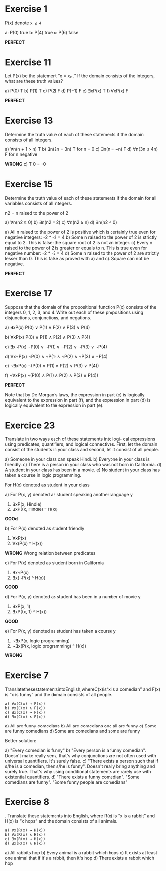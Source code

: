 # Exercise 1

P(x) denote `x ≤ 4`

a: P(0) true
b: P(4) true
c: P(6) false

**PERFECT**

# Exercise 11

 Let P(x) be the statement “x = x₂ .” If the domain consists of the integers, what are these truth values?

a) P(0) T
b) P(1) T
c) P(2) F
d) P(−1) F
e) ∃xP(x) T
f) ∀xP(x) F

**PERFECT**

# Exercise 13

Determine the truth value of each of these statements if the domain consists of all integers.

a) ∀n(n + 1 > n) T
b) ∃n(2n = 3n) T for n = 0
c) ∃n(n = −n) F 
d) ∀n(3n ≤ 4n) F for n negative

**WRONG** 
c) T 0 = -0

# Exercise 15

Determine the truth value of each of these statements if
the domain for all variables consists of all integers.

n2 = n raised to the power of 2

a) ∀n(n2 ≥ 0) 
b) ∃n(n2 = 2)
c) ∀n(n2 ≥ n) 
d) ∃n(n2 < 0)

a) All n raised to the power of 2 is positive which is certainly true even for negative integers: -2 * -2 = 4
b) Some n raised to the power of 2 is strictly equal to 2. This is false: the square root of 2 is not an integer.
c) Every n raised to the power of 2 is greater or equals to n. This is true even for negative number: -2 * -2 = 4
d) Some n raised to the power of 2  are strictly lesser than 0. This is false as proved with a) and c). Square can not be negative.

**PERFECT**

# Exercise 17

Suppose that the domain of the propositional function P(x) consists of the integers 0, 1, 2, 3, and 4. Write out each of these propositions using disjunctions, conjunctions, and negations.

a) ∃xP(x)
P(0) ∨ P(1) ∨ P(2) ∨ P(3) ∨ P(4)

b) ∀xP(x)
P(0) ∧ P(1) ∧ P(2) ∧ P(3) ∧ P(4)

c) ∃x¬P(x)
¬P(0) ∨ ¬P(1) ∨ ¬P(2) ∨ ¬P(3) ∨ ¬P(4)


d) ∀x¬P(x)
¬P(0) ∧ ¬P(1) ∧ ¬P(2) ∧ ¬P(3) ∧ ¬P(4)

e) ¬∃xP(x)
¬(P(0) ∨ P(1) ∨ P(2) ∨ P(3) ∨ P(4))

f) ¬∀xP(x)
¬(P(0) ∧ P(1) ∧ P(2) ∧ P(3) ∧ P(4))

**PERFECT**

Note that by De Morgan's laws, the expression in part (c) is logically equivalent to the expression in part (f), and the expression in part (d) is logically equivalent to the expression in part (e).

# Exercice 23

Translate in two ways each of these statements into logi-
cal expressions using predicates, quantifiers, and logical
connectives. First, let the domain consist of the students
in your class and second, let it consist of all people.

a) Someone in your class can speak Hindi.
b) Everyone in your class is friendly.
c) There is a person in your class who was not born in
California.
d) A student in your class has been in a movie.
e) No student in your class has taken a course in logic
programming.


For H(x) denoted as student in your class

a)
For P(x, y) denoted as student speaking another language y
1) ∃xP(x, Hindie)
2) ∃xP((x, Hindie) ^ H(x))

**GOOd**


b) 
For P(x) denoted as student friendly
1) ∀xP(x)
1) ∀x(P(x) ^ H(x))

**WRONG** Wrong relation between predicates

c)
For P(x) denoted as student born in California
1) ∃x¬P(x)
2) ∃x(¬P(x) ^ H(x))

**GOOD**

d) 
For P(x, y) denoted as student has been in a number of movie y
1) ∃xP(x, 1)
2) ∃xP((x, 1) ^ H(x))

**GOOD**

e) 
For P(x, y) denoted as student has taken a course y 
1) ¬∃xP(x, logic programming)
2) ¬∃x(P(x, logic programming) ^ H(x))

**WRONG**

# Exercise 7

 TranslatethesestatementsintoEnglish,whereC(x)is“x
is a comedian” and F(x) is “x is funny” and the domain
consists of all people.

```
a) ∀x(C(x) → F(x)) 
b) ∀x(C(x) ∧ F(x))
c) ∃x(C(x) → F(x)) 
d) ∃x(C(x) ∧ F(x))
```

a) All are funny comedians 
b) All are comedians and all are funny
c) Some are funny comedians
d) Some are comedians and some are funny

Better solution:

a) "Every comedian is funny"
b) "Every person is a funny comedian". Doesn't make really sens, that's why conjunctions are not often used with universal quantifiers. It's surely false.
c) "There exists a person such that if s/he is a comedian, then s/he is funny". Doesn't really bring anything and surely true. That's why using conditional statements are rarely use with existential quantifiers.
d) "There exists a funny comedian". "Some comedians are funny". "Some funny people are comedians"

# Exercise 8

. Translate these statements into English, where R(x) is “x is a rabbit” and H(x) is “x hops”
and the domain consists of all animals.

```
a) ∀x(R(x) → H(x)) 
b) ∀x(R(x) ∧ H(x))
c) ∃x(R(x) → H(x)) 
d) ∃x(R(x) ∧ H(x))
```

a) All rabbits hop
b) Every animal is a rabbit which hops
c) It exists at least one animal that if it's a rabbit, then it's hop
d) There exists a rabbit which hop
